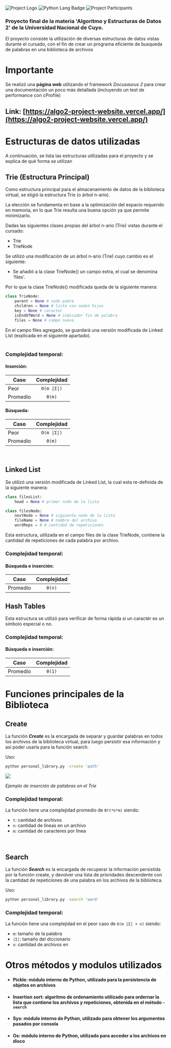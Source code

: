 ![Project Logo](https://i.imgur.com/OL2NjvZ.jpg)
![Python Lang Badge](https://img.shields.io/badge/-Python-f2ef3a?logo=python&logoColor=blue&style=for-the-badge) ![Project Participants](https://img.shields.io/badge/INTEGRANTES-GABRIEL%20CARRILLO%20y%20GABRIEL%20P%C3%89REZ%20DIEZ-blue?style=for-the-badge) 


### **Proyecto final de la materia 'Algoritmo y Estructuras de Datos 2' de la Universidad Nacional de Cuyo.**
El proyecto consiste la utilización de diversas estructuras de datos vistas durante el cursado, con el fin de crear un programa eficiente de busqueda de palabras en una biblioteca de archivos

# Importante

Se realizó una **página web** utilizando el framework *Docusaurus 2* para crear una documentación un poco más detallada (incluyendo un test de performance con cProfile)
## Link: [https://algo2-project-website.vercel.app/](https://algo2-project-website.vercel.app/)

# Estructuras de datos utilizadas

A continuación, se lista las estructuras utilizadas para el proyecto y se explica de qué forma se utilizan

## **Trie** (Estructura Principal)

Como estructura principal para el almacenamiento de datos de la biblioteca virtual, se eligió la estructura Trie (o árbol n-ario).

La elección se fundamenta en base a la optimización del espacio requerido en memoria, en lo que Trie resulta una buena opción ya que permite minimizarlo.

Dadas las siguientes clases propias del árbol n-ario (Trie) vistas durante el cursado:

* Trie
* TrieNode

Se utilizó una modificación de un árbol n-ario (Trie) cuyo cambio es el siguiente:

* Se añadió a la clase TrieNode() un campo extra, el cual se denomina 'files'.

Por lo que la clase TrieNode() modificada queda de la siguiente manera:

``` python
class TrieNode:
    parent = None # nodo padre
    children = None # lista con nodos hijos
    key = None # caracter
    isEndOfWord = None # indicador fin de palabra
    files = None # campo nuevo
```

En el campo files agregado, se guardará una versión modificada de Linked List (explicada en el siguiente apartado).
\
&nbsp;


### **Complejidad temporal:**
#### Inserción:


| Caso | Complejidad | 
| ---- | :---------: |
| Peor | `O(m \|Σ\|)` | 
| Promedio | `Θ(m)` |

#### Búsqueda:

| Caso | Complejidad |
| ---- | :---------: |
| Peor | `O(m \|Σ\|)` |
| Promedio | `Θ(m)` |


&nbsp;


## **Linked List**

Se utilizó una versión modificada de Linked List, la cual esta re-definida de la siguiente manera:

``` python
class filesList:
    head = None # primer nodo de la lista

class filesNode:
    nextNode = None # siguiente nodo de la lista
    fileName = None # nombre del archivo
    wordReps = 0 # cantidad de repeticiones
```

Esta estructura, utilizada en el campo files de la clase TrieNode, contiene la cantidad de repeticiones de cada palabra por archivo.

### **Complejidad temporal:**
#### Búsqueda e inserción:

| Caso | Complejidad |
| ---- | :---------: |
| Promedio | `Θ(n)` |

## **Hash Tables**

Esta estructura se utilizó para verificar de forma rápida si un caractér es un símbolo especial o no.

### **Complejidad temporal:**
#### Búsqueda e inserción:

| Caso | Complejidad |
| ---- | :---------: |
| Promedio | `Θ(1)` |

# Funciones principales de la Biblioteca


## **Create**

La función ***Create*** es la encargada de separar y guardar palabras en todos los archivos de la biblioteca virtual, para luego persistir esa información y así poder usarla para la función search.

Uso:
```bash
python personal_library.py -create 'path'
```




<img src="https://i.imgur.com/YM8SPCe.gif"/>  

_Ejemplo de inserción de palabras en el Trie_


### **Complejidad temporal:**
La función tiene una complejidad promedio de `Θ(t*n*m)` siendo:
- `t`: cantidad de archivos
- `n`: cantidad de líneas en un archivo
- `m`: cantidad de caracteres por línea

&nbsp;

## **Search**

La función ***Search*** es la encargada de recuperar la información persistida por la función create, y devolver una lista de prioridades descendente con la cantidad de repeticiones de una palabra en los archivos de la biblioteca.

Uso:
```bash
python personal_library.py -search 'word'
```

### **Complejidad temporal:**
La función tiene una complejidad en el peor caso de `O(m |Σ| + n)` siendo:
- `m`: tamaño de la palabra
- `|Σ|`: tamaño del diccionario
- `n`: cantidad de archivos en

# Otros métodos y modulos utilizados

- #### **Pickle**:  módulo interno de Python, utilizado para la persistencia de objetos en archivos 
- #### **Insertion sort**: algoritmo de ordenamiento utilizado para ordernar la lista que contiene los archivos y repeticiones, obtenida en el método `-search`
- #### **Sys**: módulo interno de Python, utilizado para obtener los argumentos pasados por consola
- #### **Os**: módulo interno de Python, utilizado para acceder a los archivos en disco

